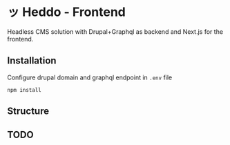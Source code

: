 # ッ Heddo - Frontend

Headless CMS solution with Drupal+Graphql as backend and Next.js for the frontend.

## Installation

Configure drupal domain and graphql endpoint in ``.env`` file

```
npm install
```

## Structure

## TODO
